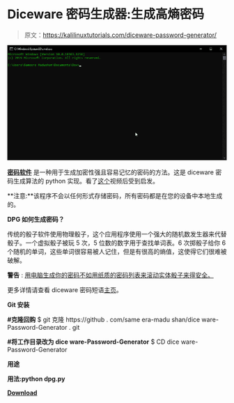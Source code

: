 # Diceware 密码生成器:生成高熵密码

> 原文：<https://kalilinuxtutorials.com/diceware-password-generator/>

[![Diceware Password Generator : Generate High Entropy Passwords](img//6204121778ba38e80d75103904f1c783.png "Diceware Password Generator : Generate High Entropy Passwords")](https://1.bp.blogspot.com/-dp28mMbXNv4/YFTs6BbaZgI/AAAAAAAAIms/0dN7H7y6skIZ3I3W5ge7rWULXdGFd0DsACLcBGAsYHQ/s981/Diceware.gif)

[**密码软件**](https://theworld.com/~reinhold/diceware.html) 是一种用于生成加密性强且容易记忆的密码的方法。这是 diceware 密码生成算法的 python 实现。看了[这个](https://youtu.be/Pe_3cFuSw1E)视频后受到启发。

**注意:**该程序不会以任何形式存储密码，所有密码都是在您的设备中本地生成的。

**DPG 如何生成密码？**

传统的骰子软件使用物理骰子，这个应用程序使用一个强大的随机数发生器来代替骰子。一个虚拟骰子被玩 5 次，5 位数的数字用于查找单词表。6 次掷骰子给你 6 个随机的单词，这些单词很容易被人记住，但是有很高的熵值，这使得它们很难被破解。

**警告** : [用电脑生成你的密码不如用纸质的密码列表来滚动实体骰子来得安全。](https://theworld.com/~reinhold/dicewarefaq.html#:~:text=Generating%20truly%20random%20numbers%20using%20a,better%20way%20to%20select%20passphrase%20words.)

更多详情请查看 diceware 密码短语[主页](https://theworld.com/~reinhold/diceware.html)。

**Git 安装**

**#克隆回购**
$ git 克隆 https://github . com/same era-madu shan/dice ware-Password-Generator . git

**#将工作目录改为 dice ware-Password-Generator**
$ CD dice ware-Password-Generator

**用途**

**用法:python dpg.py**

[**Download**](https://github.com/sameera-madushan/Diceware-Password-Generator)